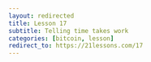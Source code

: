 ```yaml
---
layout: redirected
title: Lesson 17
subtitle: Telling time takes work
categories: [bitcoin, lesson]
redirect_to: https://21lessons.com/17
---
```


